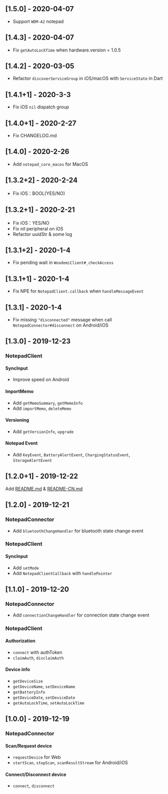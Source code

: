 ## [1.5.0] - 2020-04-07
- Support `WDM-A2` notepad

## [1.4.3] - 2020-04-07
- Fix `getAutoLockTime` when hardware.version = 1.0.5

## [1.4.2] - 2020-03-05
- Refactor `discoverServiceGroup` in iOS/macOS with `ServiceState` in Dart

## [1.4.1+1] - 2020-3-3
- Fix iOS `nil` dispatch group

## [1.4.0+1] - 2020-2-27
- Fix CHANGELOG.md

## [1.4.0] - 2020-2-26
- Add `notepad_core_macos` for MacOS

## [1.3.2+2] - 2020-2-24
- Fix iOS：BOOL(YES/NO)

## [1.3.2+1] - 2020-2-21
- Fix iOS：YES/NO
- Fix nil peripheral on iOS
- Refactor uuidStr & some log

## [1.3.1+2] - 2020-1-4
- Fix pending wait in `WoodemiClient#_checkAccess`

## [1.3.1+1] - 2020-1-4
- Fix NPE for `NotepadClient.callback` when `handleMessageEvent`

## [1.3.1] - 2020-1-4
- Fix missing `"disconnected"` message when call `NotepadConnector#disconnect` on Android/iOS

## [1.3.0] - 2019-12-23

### NotepadClient

#### SyncInput

- Improve speed on Android

#### ImportMemo

- Add `getMemoSummary`, `getMemoInfo`
- Add `importMemo`, `deleteMemo`

#### Versioning

- Add `getVersionInfo`, `upgrade`

#### Notepad Event

- Add `KeyEvent`, `BatteryAlertEvent`, `ChargingStatusEvent`, `StorageAlertEvent`

## [1.2.0+1] - 2019-12-22

Add [README.md](./README.md) & [README-CN.md](./README-CN.md)

## [1.2.0] - 2019-12-21

### NotepadConnector
- Add `bluetoothChangeHandler` for bluetooth state change event

### NotepadClient

#### SyncInput
- Add `setMode`
- Add `NotepadClientCallback` with `handlePointer`

## [1.1.0] - 2019-12-20

### NotepadConnector
- Add `connectionChangeHandler` for connection state change event

### NotepadClient

#### Authorization
- `connect` with authToken
- `claimAuth`, `disclaimAuth`

#### Device info
- `getDeviceSize`
- `getDeviceName`, `setDeviceName`
- `getBatteryInfo`
- `getDeviceDate`, `setDeviceDate`
- `getAutoLockTime`, `setAutoLockTime`

## [1.0.0] - 2019-12-19

### NotepadConnector

#### Scan/Request device
- `requestDevice` for Web
- `startScan`, `stopScan`, `scanResultStream` for Android/iOS

#### Connect/Disconnect device
- `connect`, `disconnect`
